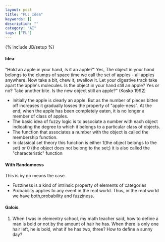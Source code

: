 ```yaml
---
layout: post
title: "FL: Idea"
keywords: []
description: ""
category: "AI" 
tags: ["FL"]
---
```

{% include JB/setup %}

#### Idea
"Hold an apple in your hand, Is it an apple?" Yes, The object in your hand
belongs to the clumps of space time we call the set of apples - all apples
anywhere. Now take a bit, chew it, swallow it. Let your digestive track take
apart the apple's molecules. Is the object in your hand still an apple? Yes or
no? Take another bite. Is the new object still an apple?" (Kosko 1992)

- Initially the apple is clearly an apple. But as the number of pieces bitten
  off increases it gradually losses the property of "apple-ness". At the end,
  when the apple has been completely eaten, it is no longer a member of class
  of apples.
- The basic idea of fuzzy logic is to associate a number with each object indicating the degree to which it belongs to a particular class of objects.
- The function that associates a number with the object is called the membership function.
- In classical set theory this function is either 1(the object belongs to the set) or 0 (the object does not belong to the set;) it is also called the "characteristic" function



#### With Randomness
This is by no means the case.
- Fuzziness is a kind of intrinsic property of elements of categories
- Probability applies to any event in the real world.
Thus, in the real world we have both,probability and fuzziness.


#### Galois
1. When I was in elementry school, my math teacher said, how to define a man is
   bold or not by the amount of hair he has. When there is only one hair left,
   he is bold, what if he has two, three? How to define a sunny day?


